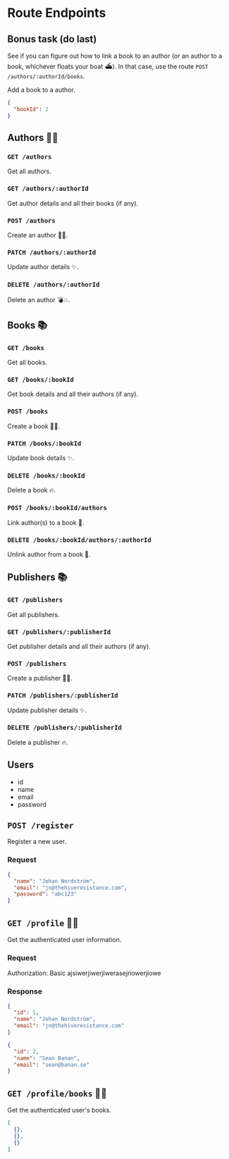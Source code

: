 # Route Endpoints

## Bonus task (do last)

See if you can figure out how to link a book to an author (or an author to a book, whichever floats your boat ⛴️). In that case, use the route `POST /authors/:authorId/books`.

Add a book to a author.

```json
{
  "bookId": 2
}
```

## Authors 👴🏻

### `GET /authors`

Get all authors.

### `GET /authors/:authorId`

Get author details and all their books (if any).

### `POST /authors`

Create an author 👶🏻.

### `PATCH /authors/:authorId`

Update author details ✨.

### `DELETE /authors/:authorId`

Delete an author 💣💥.

## Books 📚

### `GET /books`

Get all books.

### `GET /books/:bookId`

Get book details and all their authors (if any).

### `POST /books`

Create a book ✍🏻.

### `PATCH /books/:bookId`

Update book details ✨.

### `DELETE /books/:bookId`

Delete a book 🔥.

### `POST /books/:bookId/authors`

Link author(s) to a book 🔗.

### `DELETE /books/:bookId/authors/:authorId`

Unlink author from a book 🔗.

## Publishers 📚

### `GET /publishers`

Get all publishers.

### `GET /publishers/:publisherId`

Get publisher details and all their authors (if any).

### `POST /publishers`

Create a publisher ✍🏻.

### `PATCH /publishers/:publisherId`

Update publisher details ✨.

### `DELETE /publishers/:publisherId`

Delete a publisher 🔥.

## Users

* id
* name
* email
* password

## `POST /register`

Register a new user.

### Request

```json
{
  "name": "Johan Nordström",
  "email": "jn@thehiveresistance.com",
  "password": "abc123"
}
```

## `GET /profile` 👮‍♀️

Get the authenticated user information.

### Request

Authorization: Basic ajsiwerjiwerjiwerasejriowerjiowe

### Response

```json
{
  "id": 1,
  "name": "Johan Nordström",
  "email": "jn@thehiveresistance.com"
}
```

```json
{
  "id": 2,
  "name": "Sean Banan",
  "email": "sean@banan.se"
}
```

## `GET /profile/books` 👮‍♀️

Get the authenticated user's books.

```json
[
  {},
  {},
  {}
]
```

